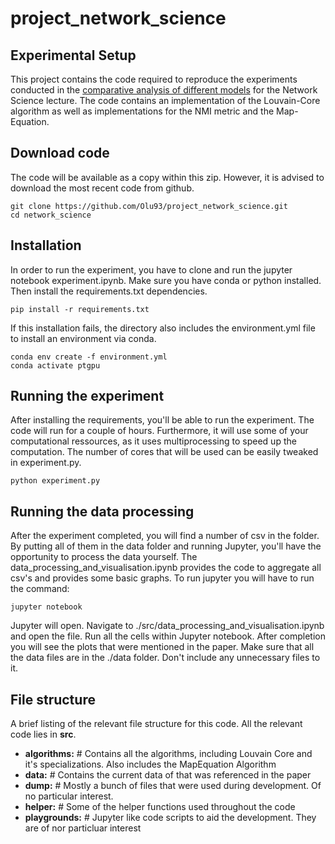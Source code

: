 # project_network_science

## Experimental Setup
This project contains the code required to reproduce the experiments conducted in the [comparative analysis of different models](./paper/paper_draft.pdf) for the Network Science lecture. The code contains an implementation of the Louvain-Core algorithm as well as implementations for the NMI metric and the Map-Equation.

## Download code
The code will be available as a copy within this zip. However, it is advised to download the most recent code from github.
```console
git clone https://github.com/Olu93/project_network_science.git
cd network_science
```

## Installation
In order to run the experiment, you have to clone and run the jupyter notebook experiment.ipynb. Make sure you have conda or python installed. Then install the requirements.txt dependencies.

```console
pip install -r requirements.txt
```

If this installation fails, the directory also includes the environment.yml file to install an environment via conda.

```console
conda env create -f environment.yml
conda activate ptgpu
```


## Running the experiment
After installing the requirements, you'll be able to run the experiment. The code will run for a couple of hours. Furthermore, it will use some of your computational ressources, as it uses multiprocessing to speed up the computation. The number of cores that will be used can be easily tweaked in experiment.py.

```console
python experiment.py
```

## Running the data processing
After the experiment completed, you will find a number of csv in the folder. By putting all of them in the data folder and running Jupyter, you'll have the opportunity to process the data yourself. The data_processing_and_visualisation.ipynb provides the code to aggregate all csv's and provides some basic graphs. To run jupyter you will have to run the command:
```console
jupyter notebook
```
Jupyter will open. Navigate to ./src/data_processing_and_visualisation.ipynb and open the file. Run all the cells within Jupyter notebook.  After completion you will see the plots that were mentioned in the paper. Make sure that all the data files are in the ./data folder. Don't include any unnecessary files to it.


## File structure
A brief listing of the relevant file structure for this code. All the relevant code lies in **src**.
- **algorithms:** # Contains all the algorithms, including Louvain Core and it's specializations. Also includes the MapEquation Algorithm
- **data:** # Contains the current data of that was referenced in the paper
- **dump:** # Mostly a bunch of files that were used during development. Of no particular interest.
- **helper:** # Some of the helper functions used throughout the code
- **playgrounds:** # Jupyter like code scripts to aid the development. They are of nor particluar interest

